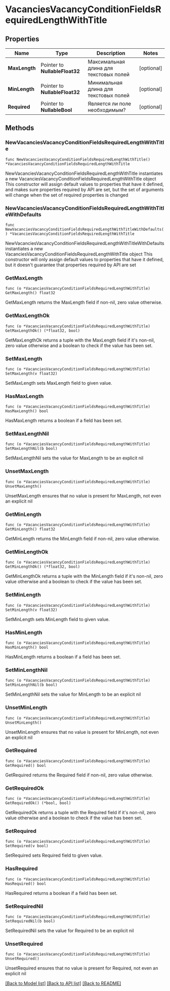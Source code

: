 # VacanciesVacancyConditionFieldsRequiredLengthWithTitle

## Properties

Name | Type | Description | Notes
------------ | ------------- | ------------- | -------------
**MaxLength** | Pointer to **NullableFloat32** | Максимальная длина для текстовых полей | [optional] 
**MinLength** | Pointer to **NullableFloat32** | Минимальная длина для текстовых полей | [optional] 
**Required** | Pointer to **NullableBool** | Является ли поле необходимым? | [optional] 

## Methods

### NewVacanciesVacancyConditionFieldsRequiredLengthWithTitle

`func NewVacanciesVacancyConditionFieldsRequiredLengthWithTitle() *VacanciesVacancyConditionFieldsRequiredLengthWithTitle`

NewVacanciesVacancyConditionFieldsRequiredLengthWithTitle instantiates a new VacanciesVacancyConditionFieldsRequiredLengthWithTitle object
This constructor will assign default values to properties that have it defined,
and makes sure properties required by API are set, but the set of arguments
will change when the set of required properties is changed

### NewVacanciesVacancyConditionFieldsRequiredLengthWithTitleWithDefaults

`func NewVacanciesVacancyConditionFieldsRequiredLengthWithTitleWithDefaults() *VacanciesVacancyConditionFieldsRequiredLengthWithTitle`

NewVacanciesVacancyConditionFieldsRequiredLengthWithTitleWithDefaults instantiates a new VacanciesVacancyConditionFieldsRequiredLengthWithTitle object
This constructor will only assign default values to properties that have it defined,
but it doesn't guarantee that properties required by API are set

### GetMaxLength

`func (o *VacanciesVacancyConditionFieldsRequiredLengthWithTitle) GetMaxLength() float32`

GetMaxLength returns the MaxLength field if non-nil, zero value otherwise.

### GetMaxLengthOk

`func (o *VacanciesVacancyConditionFieldsRequiredLengthWithTitle) GetMaxLengthOk() (*float32, bool)`

GetMaxLengthOk returns a tuple with the MaxLength field if it's non-nil, zero value otherwise
and a boolean to check if the value has been set.

### SetMaxLength

`func (o *VacanciesVacancyConditionFieldsRequiredLengthWithTitle) SetMaxLength(v float32)`

SetMaxLength sets MaxLength field to given value.

### HasMaxLength

`func (o *VacanciesVacancyConditionFieldsRequiredLengthWithTitle) HasMaxLength() bool`

HasMaxLength returns a boolean if a field has been set.

### SetMaxLengthNil

`func (o *VacanciesVacancyConditionFieldsRequiredLengthWithTitle) SetMaxLengthNil(b bool)`

 SetMaxLengthNil sets the value for MaxLength to be an explicit nil

### UnsetMaxLength
`func (o *VacanciesVacancyConditionFieldsRequiredLengthWithTitle) UnsetMaxLength()`

UnsetMaxLength ensures that no value is present for MaxLength, not even an explicit nil
### GetMinLength

`func (o *VacanciesVacancyConditionFieldsRequiredLengthWithTitle) GetMinLength() float32`

GetMinLength returns the MinLength field if non-nil, zero value otherwise.

### GetMinLengthOk

`func (o *VacanciesVacancyConditionFieldsRequiredLengthWithTitle) GetMinLengthOk() (*float32, bool)`

GetMinLengthOk returns a tuple with the MinLength field if it's non-nil, zero value otherwise
and a boolean to check if the value has been set.

### SetMinLength

`func (o *VacanciesVacancyConditionFieldsRequiredLengthWithTitle) SetMinLength(v float32)`

SetMinLength sets MinLength field to given value.

### HasMinLength

`func (o *VacanciesVacancyConditionFieldsRequiredLengthWithTitle) HasMinLength() bool`

HasMinLength returns a boolean if a field has been set.

### SetMinLengthNil

`func (o *VacanciesVacancyConditionFieldsRequiredLengthWithTitle) SetMinLengthNil(b bool)`

 SetMinLengthNil sets the value for MinLength to be an explicit nil

### UnsetMinLength
`func (o *VacanciesVacancyConditionFieldsRequiredLengthWithTitle) UnsetMinLength()`

UnsetMinLength ensures that no value is present for MinLength, not even an explicit nil
### GetRequired

`func (o *VacanciesVacancyConditionFieldsRequiredLengthWithTitle) GetRequired() bool`

GetRequired returns the Required field if non-nil, zero value otherwise.

### GetRequiredOk

`func (o *VacanciesVacancyConditionFieldsRequiredLengthWithTitle) GetRequiredOk() (*bool, bool)`

GetRequiredOk returns a tuple with the Required field if it's non-nil, zero value otherwise
and a boolean to check if the value has been set.

### SetRequired

`func (o *VacanciesVacancyConditionFieldsRequiredLengthWithTitle) SetRequired(v bool)`

SetRequired sets Required field to given value.

### HasRequired

`func (o *VacanciesVacancyConditionFieldsRequiredLengthWithTitle) HasRequired() bool`

HasRequired returns a boolean if a field has been set.

### SetRequiredNil

`func (o *VacanciesVacancyConditionFieldsRequiredLengthWithTitle) SetRequiredNil(b bool)`

 SetRequiredNil sets the value for Required to be an explicit nil

### UnsetRequired
`func (o *VacanciesVacancyConditionFieldsRequiredLengthWithTitle) UnsetRequired()`

UnsetRequired ensures that no value is present for Required, not even an explicit nil

[[Back to Model list]](../README.md#documentation-for-models) [[Back to API list]](../README.md#documentation-for-api-endpoints) [[Back to README]](../README.md)


